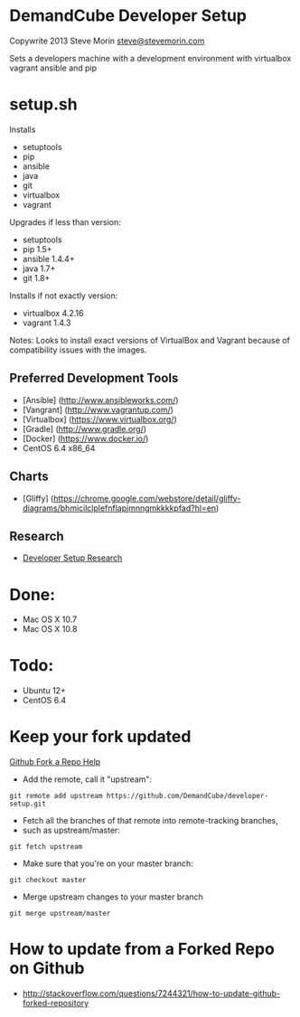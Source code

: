 DemandCube Developer Setup
====

Copywrite 2013 Steve Morin <steve@stevemorin.com>

Sets a developers machine with a development environment with virtualbox vagrant ansible and pip

setup.sh
====
Installs
- setuptools
- pip
- ansible
- java
- git
- virtualbox
- vagrant

Upgrades if less than version: 
- setuptools
- pip 1.5+
- ansible 1.4.4+
- java 1.7+
- git 1.8+

Installs if not exactly version:
- virtualbox 4.2.16
- vagrant 1.4.3



Notes: Looks to install exact versions of VirtualBox and Vagrant because of compatibility issues with the images.

Preferred Development Tools
----
- [Ansible] (http://www.ansibleworks.com/)
- [Vangrant] (http://www.vagrantup.com/)
- [Virtualbox] (https://www.virtualbox.org/)
- [Gradle] (http://www.gradle.org/)
- [Docker] (https://www.docker.io/)
- CentOS 6.4 x86_64

Charts
----
- [Gliffy] (https://chrome.google.com/webstore/detail/gliffy-diagrams/bhmicilclplefnflapjmnngmkkkkpfad?hl=en)

Research
----
- [Developer Setup Research](RESEARCH.md)

Done:
====
- Mac OS X 10.7
- Mac OS X 10.8

Todo:
====
- Ubuntu 12+
- CentOS 6.4


Keep your fork updated
====
[Github Fork a Repo Help](https://help.github.com/articles/fork-a-repo)


- Add the remote, call it "upstream":

```
git remote add upstream https://github.com/DemandCube/developer-setup.git
```
- Fetch all the branches of that remote into remote-tracking branches,
- such as upstream/master:

```
git fetch upstream
```
- Make sure that you're on your master branch:

```
git checkout master
```
- Merge upstream changes to your master branch

```
git merge upstream/master
```

# How to update from a Forked Repo on Github
- <http://stackoverflow.com/questions/7244321/how-to-update-github-forked-repository>

